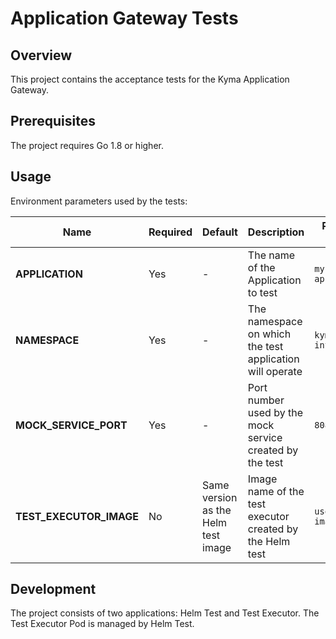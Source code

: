 # Application Gateway Tests

## Overview

This project contains the acceptance tests for the Kyma Application Gateway.

## Prerequisites

The project requires Go 1.8 or higher.

## Usage

Environment parameters used by the tests:

| Name | Required | Default | Description | Possible values |
|------|----------|---------|-------------|-----------------|
| **APPLICATION** | Yes | - | The name of the Application to test | `my-application` | 
| **NAMESPACE** | Yes | - | The namespace on which the test application will operate | `kyma-integration` |
| **MOCK_SERVICE_PORT** | Yes | - |  Port number used by the mock service created by the test | `8080` |
| **TEST_EXECUTOR_IMAGE** | No | Same version as the Helm test image  | Image name of the test executor created by the Helm test  | `user/my-image:1.0.0` |


## Development

The project consists of two applications: Helm Test and Test Executor.
The Test Executor Pod is managed by Helm Test.
